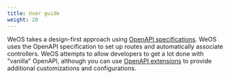 ```yaml
---
title: User guide
weight: 20
---
```


WeOS takes a design-first approach using [OpenAPI specifications][openapi]. WeOS uses the OpenAPI specification to set up routes
and automatically associate controllers. WeOS attempts to allow developers to get a lot done with "vanilla" OpenAPI,
although you can use [OpenAPI extensions][extensions] to provide additional customizations and configurations.

[openapi]: https://www.openapis.org/
[extensions]: /docs/openapi-extensions
